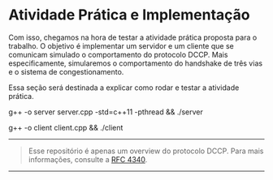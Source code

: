 <!-- Em progresso -->

# Atividade Prática e Implementação

Com isso, chegamos na hora de testar a atividade prática proposta para o trabalho. O objetivo é implementar um servidor e um cliente que se comunicam simulado o comportamento do protocolo DCCP. Mais especificamente, simularemos o comportamento do handshake de três vias e o sistema de congestionamento.

Essa seção será destinada a explicar como rodar e testar a atividade prática.

g++ -o server server.cpp -std=c++11 -pthread && ./server

g++ -o client client.cpp && ./client

---

> Esse repositório é apenas um overview do protocolo DCCP. Para mais informações, consulte a [RFC 4340](https://datatracker.ietf.org/doc/rfc4340/).

---
